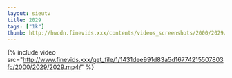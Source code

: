 ```yaml
--- 
layout: sieutv
title: 2029
tags: ["1k"]
thumb: http://hwcdn.finevids.xxx/contents/videos_screenshots/2000/2029/preview.mp4.jpg
---
```

{% include video src="http://www.finevids.xxx/get_file/1/1431dee991d83a5d16774215507803fc/2000/2029/2029.mp4/" %} 
